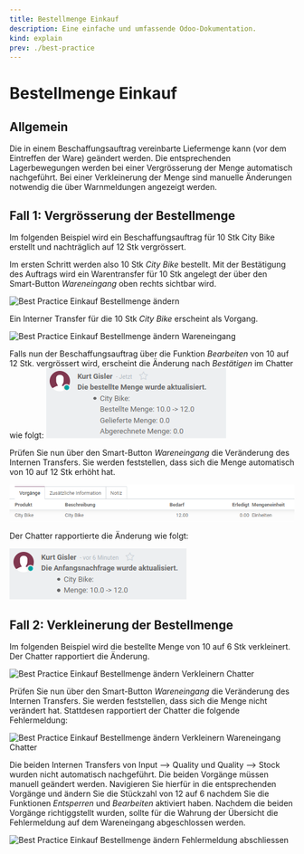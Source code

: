 ```yaml
---
title: Bestellmenge Einkauf
description: Eine einfache und umfassende Odoo-Dokumentation.
kind: explain
prev: ./best-practice
---
```


# Bestellmenge Einkauf

## Allgemein

Die in einem Beschaffungsauftrag vereinbarte Liefermenge kann (vor dem Eintreffen der Ware) geändert werden. Die entsprechenden Lagerbewegungen werden bei einer Vergrösserung der Menge automatisch nachgeführt. Bei einer Verkleinerung der Menge sind manuelle Änderungen notwendig die über Warnmeldungen angezeigt werden.

## Fall 1: Vergrösserung der Bestellmenge

Im folgenden Beispiel wird ein Beschaffungsauftrag für 10 Stk City Bike erstellt und nachträglich auf 12 Stk vergrössert.

Im ersten Schritt werden also 10 Stk _City Bike_ bestellt. Mit der Bestätigung des Auftrags wird ein Warentransfer für 10 Stk angelegt der über den Smart-Button _Wareneingang_ oben rechts sichtbar wird.

![Best Practice Einkauf Bestellmenge ändern](attachments/Best%20Practice%20Einkauf%20Bestellmenge%20ändern.png)

Ein Interner Transfer für die 10 Stk _City Bike_ erscheint als Vorgang.

![Best Practice Einkauf Bestellmenge ändern Wareneingang](attachments/Best%20Practice%20Einkauf%20Bestellmenge%20ändern%20Wareneingang.png)

Falls nun der Beschaffungsauftrag über die Funktion _Bearbeiten_ von 10 auf 12 Stk. vergrössert wird, erscheint die Änderung nach _Bestätigen_ im Chatter wie folgt:
![Best Practice Einkauf Bestellmenge ändern Vergrösserung Chatter](attachments/Best%20Practice%20Einkauf%20Bestellmenge%20ändern%20Vergrösserung%20Chatter.png)

Prüfen Sie nun über den Smart-Button _Wareneingang_ die Veränderung des Internen Transfers. Sie werden feststellen, dass sich die Menge automatisch von 10 auf 12 Stk erhöht hat.

![Best Practice Einkauf Bestellmenge ändern Wareneingang Vergrösserung](attachments/Best%20Practice%20Einkauf%20Bestellmenge%20ändern%20Wareneingang%20Vergrösserung.png)

Der Chatter rapportierte die Änderung wie folgt:

![Best Practice Einkauf Bestellmenge ändern Vergrösserung Wareneingang Chatter](attachments/Best%20Practice%20Einkauf%20Bestellmenge%20ändern%20Vergrösserung%20Wareneingang%20Chatter.png)

## Fall 2: Verkleinerung der Bestellmenge

Im folgenden Beispiel wird die bestellte Menge von 10 auf 6 Stk verkleinert. Der Chatter rapportiert die Änderung.

![Best Practice Einkauf Bestellmenge ändern Verkleinern Chatter](attachments/Best%20Practice%20Einkauf%20Bestellmenge%20ändern%20Verkleinern%20Chatter.png)

Prüfen Sie nun über den Smart-Button _Wareneingang_ die Veränderung des Internen Transfers. Sie werden feststellen, dass sich die Menge nicht verändert hat. Stattdesen rapportiert der Chatter die folgende Fehlermeldung:

![Best Practice Einkauf Bestellmenge ändern Verkleinern Wareneingang Chatter](attachments/Best%20Practice%20Einkauf%20Bestellmenge%20ändern%20Verkleinern%20Wareneingang%20Chatter.png)

Die beiden Internen Transfers von Input --> Quality und Quality --> Stock wurden nicht automatisch nachgeführt. Die beiden Vorgänge müssen manuell geändert werden. Navigieren Sie hierfür in die entsprechenden Vorgänge und ändern Sie die Stückzahl von 12 auf 6 nachdem Sie die Funktionen _Entsperren_ und _Bearbeiten_ aktiviert haben. Nachdem die beiden Vorgänge richtiggstellt wurden, sollte für die Wahrung der Übersicht die Fehlermeldung auf dem Wareneingang abgeschlossen werden.

![Best Practice Einkauf Bestellmenge ändern Fehlermeldung abschliessen](attachments/Best%20Practice%20Einkauf%20Bestellmenge%20ändern%20Fehlermeldung%20abschliessen.gif)

